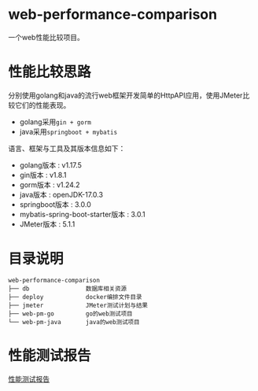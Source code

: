 web-performance-comparison
=====

一个web性能比较项目。

# 性能比较思路
分别使用golang和java的流行web框架开发简单的HttpAPI应用，使用JMeter比较它们的性能表现。
- golang采用`gin + gorm`
- java采用`springboot + mybatis`

语言、框架与工具及其版本信息如下：
- golang版本 : v1.17.5
- gin版本 : v1.8.1
- gorm版本 : v1.24.2
- java版本 : openJDK-17.0.3
- springboot版本 : 3.0.0
- mybatis-spring-boot-starter版本 : 3.0.1
- JMeter版本 : 5.1.1

# 目录说明
```
web-performance-comparison
├── db                数据库相关资源
├── deploy            docker编排文件目录
├── jmeter            JMeter测试计划与结果
├── web-pm-go         go的web测试项目
└── web-pm-java       java的web测试项目
```

# 性能测试报告
<a href="./性能测试报告.md" target="_blank">性能测试报告</a>

